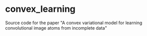 # convex_learning
Source code for the paper "A convex variational model for learning convolutional image atoms from incomplete data"
